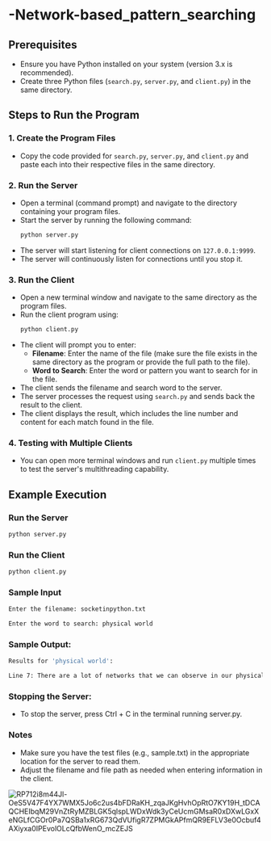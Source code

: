 ﻿# -Network-based_pattern_searching

## Prerequisites
- Ensure you have Python installed on your system (version 3.x is recommended).
- Create three Python files (`search.py`, `server.py`, and `client.py`) in the same directory.

## Steps to Run the Program

### 1. Create the Program Files
- Copy the code provided for `search.py`, `server.py`, and `client.py` and paste each into their respective files in the same directory.

### 2. Run the Server
- Open a terminal (command prompt) and navigate to the directory containing your program files.
- Start the server by running the following command:
    ```bash
    python server.py
    ```
- The server will start listening for client connections on `127.0.0.1:9999`.
- The server will continuously listen for connections until you stop it.

### 3. Run the Client
- Open a new terminal window and navigate to the same directory as the program files.
- Run the client program using:
    ```bash
    python client.py
    ```
- The client will prompt you to enter:
    - **Filename**: Enter the name of the file (make sure the file exists in the same directory as the program or provide the full path to the file).
    - **Word to Search**: Enter the word or pattern you want to search for in the file.
- The client sends the filename and search word to the server.
- The server processes the request using `search.py` and sends back the result to the client.
- The client displays the result, which includes the line number and content for each match found in the file.

### 4. Testing with Multiple Clients
- You can open more terminal windows and run `client.py` multiple times to test the server's multithreading capability.

## Example Execution

### Run the Server
```bash
python server.py
```
### Run the Client
```bash
python client.py
```

### Sample Input
```bash
Enter the filename: socketinpython.txt

Enter the word to search: physical world
```

### Sample Output:
```bash
Results for 'physical world':

Line 7: There are a lot of networks that we can observe in our physical world airline or powerline networks or cities interconnected with one another via highways are some good examples
```

### Stopping the Server:
- To stop the server, press Ctrl + C in the terminal running server.py.


### Notes
- Make sure you have the test files (e.g., sample.txt) in the appropriate location for the server to read them.
- Adjust the filename and file path as needed when entering information in the client.


![RP712i8m44Jl-OeS5V47F4YX7WMX5Jo6c2us4bFDRaKH_zqaJKgHvhOpRtO7KY19H_tDCAQCHEIbqM29VnZtRyMZBLGK5qlspLWDxWdk3yCeUcmGMsaR0xDXwLGxXeNGLfCGOr0Pa7QSBa1xRG673QdVUfigR7ZPMGkAPfmQR9EFLV3e0Ocbuf4AXiyxa0IPEvolOLcQfbWenO_mcZEJS](https://github.com/user-attachments/assets/c8893fd6-aa62-4099-b126-be3913ccd51b)
